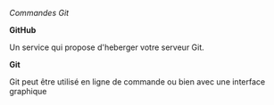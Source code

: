 *Commandes Git*

**GitHub**

Un service qui propose d'heberger votre serveur Git.


**Git**

Git peut être utilisé en ligne de commande ou bien avec une interface graphique